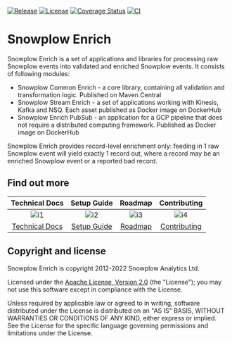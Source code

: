 [![Release][release-image]][releases]
[![License][license-image]][license]
[![Coverage Status][coveralls-image]][coveralls]
[![CI][ci-image]][ci]

# Snowplow Enrich

Snowplow Enrich is a set of applications and libraries for processing raw Snowplow events into validated and enriched Snowplow events.
It consists of following modules:

* Snowplow Common Enrich - a core library, containing all validation and transformation logic. Published on Maven Central
* Snowplow Stream Enrich - a set of applications working with Kinesis, Kafka and NSQ. Each asset published as Docker image on DockerHub
* Snowplow Enrich PubSub - an application for a GCP pipeline that does not require a distributed computing framework. Published as Docker image on DockerHub

Snowplow Enrich provides record-level enrichment only: feeding in 1 raw Snowplow event will yield exactly 1 record out, where a record may be an enriched Snowplow event or a reported bad record.

## Find out more

| Technical Docs              | Setup Guide           | Roadmap               | Contributing                  |
|:---------------------------:|:---------------------:|:---------------------:|:-----------------------------:|
| ![i1][techdocs-image]      | ![i2][setup-image]   | ![i3][roadmap-image] | ![i4][contributing-image]    |
| [Technical Docs][techdocs] | [Setup Guide][setup] | [Roadmap][roadmap]   | [Contributing][contributing] |

## Copyright and license

Snowplow Enrich is copyright 2012-2022 Snowplow Analytics Ltd.

Licensed under the [Apache License, Version 2.0][license] (the "License");
you may not use this software except in compliance with the License.

Unless required by applicable law or agreed to in writing, software
distributed under the License is distributed on an "AS IS" BASIS,
WITHOUT WARRANTIES OR CONDITIONS OF ANY KIND, either express or implied.
See the License for the specific language governing permissions and
limitations under the License.

[techdocs-image]: https://d3i6fms1cm1j0i.cloudfront.net/github/images/techdocs.png
[setup-image]: https://d3i6fms1cm1j0i.cloudfront.net/github/images/setup.png
[roadmap-image]: https://d3i6fms1cm1j0i.cloudfront.net/github/images/roadmap.png
[contributing-image]: https://d3i6fms1cm1j0i.cloudfront.net/github/images/contributing.png

[techdocs]: https://docs.snowplowanalytics.com/docs/pipeline-components-and-applications/enrichment-components/
[setup]: https://docs.snowplowanalytics.com/docs/getting-started-on-snowplow-open-source/
[roadmap]: https://github.com/snowplow/enrich/issues
[contributing]: https://docs.snowplowanalytics.com/docs/contributing/

[ci]: https://github.com/snowplow/enrich/actions?query=workflow%3ACI
[ci-image]: https://github.com/snowplow/enrich/workflows/CI/badge.svg

[license]: http://www.apache.org/licenses/LICENSE-2.0
[license-image]: http://img.shields.io/badge/license-Apache--2-blue.svg?style=flat

[coveralls]: https://coveralls.io/github/snowplow/enrich?branch=master
[coveralls-image]: https://coveralls.io/repos/github/snowplow/enrich/badge.svg?branch=master

[release-image]: https://img.shields.io/badge/release-2.0.6-blue.svg?style=flat
[releases]: https://github.com/snowplow/enrich/releases
